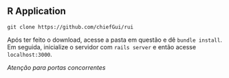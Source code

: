 ## R Application

`git clone https://github.com/chiefGui/rui`

Após ter feito o download, acesse a pasta em questão e dê `bundle install`. Em seguida, inicialize o servidor com `rails server` e então acesse `localhost:3000`.

*Atenção para portas concorrentes*
